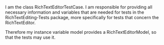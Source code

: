 I am the class RichTextEditorTestCase. I am responsible for providing all necessary information and variables that are needed for tests in the RichTextEditing-Tests package, more specifically for tests that concern the RichTextEditor. 

Therefore my instance variable model provides a RichTextEditorModel, so that the tests may use it.

